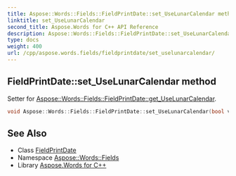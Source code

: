 ```yaml
---
title: Aspose::Words::Fields::FieldPrintDate::set_UseLunarCalendar method
linktitle: set_UseLunarCalendar
second_title: Aspose.Words for C++ API Reference
description: Aspose::Words::Fields::FieldPrintDate::set_UseLunarCalendar method. Setter for Aspose::Words::Fields::FieldPrintDate::get_UseLunarCalendar in C++.
type: docs
weight: 400
url: /cpp/aspose.words.fields/fieldprintdate/set_uselunarcalendar/
---
```

## FieldPrintDate::set_UseLunarCalendar method


Setter for [Aspose::Words::Fields::FieldPrintDate::get_UseLunarCalendar](../get_uselunarcalendar/).

```cpp
void Aspose::Words::Fields::FieldPrintDate::set_UseLunarCalendar(bool value)
```

## See Also

* Class [FieldPrintDate](../)
* Namespace [Aspose::Words::Fields](../../)
* Library [Aspose.Words for C++](../../../)
